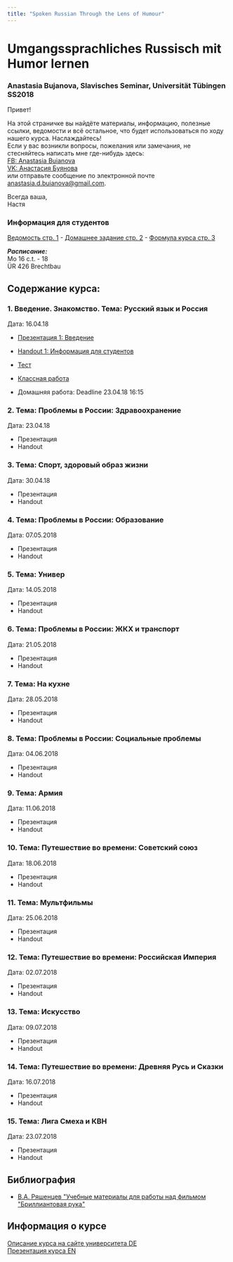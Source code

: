 ```yaml
---
title: "Spoken Russian Through the Lens of Humour"
--- 
```


# Umgangssprachliches Russisch mit Humor lernen
### Anastasia Bujanova, Slavisches Seminar, Universität Tübingen SS2018

Привет!

На этой страничке вы найдёте материалы, информацию, полезные ссылки, ведомости и всё остальное, что будет использоваться по ходу нашего курса. Наслаждайтесь!  
Если у вас возникли вопросы, пожелания или замечания, не стесняйтесь написать мне где-нибудь здесь:  
[FB: Anastasia Buianova](https://www.facebook.com/anastasia.buianova)  
[VK: Анастасия Буянова](https://vk.com/anaesthesiabuianova)  
или отправьте сообщение по электронной почте [anastasia.d.buianova@gmail.com](anastasia.d.buianova@gmail.com).

Всегда ваша,  
Настя

### Информация для студентов

[Ведомость стр. 1](https://docs.google.com/spreadsheets/d/1tdinptxIFDalAQa3iHYhIRKybBKyOelF3qSb4YBjzXc/edit#gid=1748941722) - [Домашнее задание стр. 2](https://docs.google.com/spreadsheets/d/1tdinptxIFDalAQa3iHYhIRKybBKyOelF3qSb4YBjzXc/edit#gid=0) - [Формула курса стр. 3](https://docs.google.com/spreadsheets/d/1tdinptxIFDalAQa3iHYhIRKybBKyOelF3qSb4YBjzXc/edit#gid=163382033)

***Расписание:***  
Mo 16 c.t. - 18  
ÜR 426 Brechtbau



## Содержание курса:
### 1. Введение. Знакомство. Тема: Русский язык и Россия
Дата: 16.04.18
   * [Презентация 1: Введение](https://prezi.com/view/MaravmUVbUYtziX8Z9G8/) 
   * [Handout 1: Информация для студентов](https://github.com/bujanova/bujanova.github.io/blob/master/Handout%201%20-%20Google%20Docs.pdf)
   * [Тест](https://github.com/bujanova/bujanova.github.io/blob/master/%D0%A2%D0%B5%D1%81%D1%82.%20%D0%93%D1%80%D0%B0%D0%BC%D0%BC%D0%B0%D1%82%D0%B8%D0%BA%D0%B0%20%D0%B8%20%D0%BB%D0%B5%D0%BA%D1%81%D0%B8%D0%BA%D0%B0.pdf)
   
   * [Классная работа](https://docs.google.com/document/d/1H2jArP20lf035M7Hm_rOInwfnIbkl-6lITGmjbiEYGo/edit?usp=sharing)
   * Домашняя работа: Deadline 23.04.18 16:15


### 2. Тема: Проблемы в России: Здравоохранение
Дата: 23.04.18 
   * Презентация
   * Handout

### 3. Тема: Спорт, здоровый образ жизни
Дата: 30.04.18
   * Презентация
   * Handout
   
### 4. Тема: Проблемы в России: Образование
Дата: 07.05.2018			
   * Презентация
   * Handout

### 5. Тема: Универ
Дата: 14.05.2018
   * Презентация
   * Handout

### 6. Тема: Проблемы в России: ЖКХ и транспорт
Дата: 21.05.2018
   * Презентация
   * Handout 

### 7. Тема: На кухне
Дата: 28.05.2018
   * Презентация
   * Handout 
  
### 8. Тема: Проблемы в России: Социальные проблемы
Дата: 04.06.2018
   * Презентация
   * Handout 

### 9. Тема: Армия
Дата: 11.06.2018			
   * Презентация
   * Handout

### 10. Тема: Путешествие во времени: Советский союз
Дата: 18.06.2018			
   * Презентация
   * Handout 

### 11. Тема: Мультфильмы
Дата: 25.06.2018			
   * Презентация
   * Handout

### 12. Тема: Путешествие во времени: Российская Империя
Дата: 02.07.2018			
   * Презентация
   * Handout

### 13. Тема: Искусство
Дата: 09.07.2018			
   * Презентация
   * Handout

### 14. Тема: Путешествие во времени: Древняя Русь и Сказки
Дата: 16.07.2018			
   * Презентация
   * Handout

### 15. Тема: Лига Смеха и КВН
Дата: 23.07.2018	 
   * Презентация
   * Handout
   

## Библиография

  * [В.А. Ряшенцев "Учебные материалы для работы над фильмом "Бриллиантовая рука"](https://github.com/bujanova/bujanova.github.io/upload/master)


## Информация о курсе


[Описание курса на сайте университета DE](https://campus.verwaltung.uni-tuebingen.de/lsfpublic/rds?state=verpublish&status=init&vmfile=no&publishid=169495&moduleCall=webInfo&publishConfFile=webInfo&publishSubDir=veranstaltung&noDBAction=y&init=y)  
[Презентация курса EN]()
